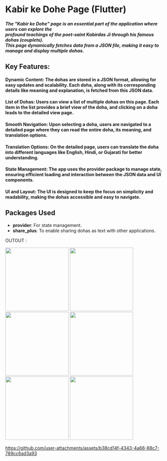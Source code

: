 # Kabir ke Dohe Page (Flutter)

##### The "Kabir ke Dohe" page is an essential part of the application where users can explore the <br> profound teachings of the poet-saint Kabirdas Ji through his famous dohas (couplets). <br> This page dynamically fetches data from a JSON file, making it easy to manage and display multiple dohas.


## Key Features:


#### Dynamic Content: The dohas are stored in a JSON format, allowing for easy updates and scalability. Each doha, along with its corresponding details like meaning and explanation, is fetched from this JSON data.

#### List of Dohas: Users can view a list of multiple dohas on this page. Each item in the list provides a brief view of the doha, and clicking on a doha leads to the detailed view page.

#### Smooth Navigation: Upon selecting a doha, users are navigated to a detailed page where they can read the entire doha, its meaning, and translation options.

#### Translation Options: On the detailed page, users can translate the doha into different languages like English, Hindi, or Gujarati for better understanding.

#### State Management: The app uses the provider package to manage state, ensuring efficient loading and interaction between the JSON data and UI components.

#### UI and Layout: The UI is designed to keep the focus on simplicity and readability, making the dohas accessible and easy to navigate.

## Packages Used

- **provider**: For state management.
- **share_plus**: To enable sharing dohas as text with other applications.


OUTOUT : 

<img src= "https://github.com/user-attachments/assets/e5d6a070-3f2a-4ec2-bb8a-f479c2409148" width="200">
<img src = "https://github.com/user-attachments/assets/71107fd6-8719-483a-93a0-f92c2307de15" width = "200">
<img src = "https://github.com/user-attachments/assets/3475c4d3-940d-4ca7-930c-afa63b386783" width = "200">
<img src = "https://github.com/user-attachments/assets/69a25e55-03d9-48a4-a630-82d7807228ca" width = "200">
<img src = "https://github.com/user-attachments/assets/d1905ae9-563b-412e-9f96-43520c844da2" width = "200">
<img src = "https://github.com/user-attachments/assets/fa7e4b4d-de19-4e4c-9614-b60da0ba2a05" width = "200">

https://github.com/user-attachments/assets/b38cd14f-4343-4a66-88c7-789cc6ad3a93

